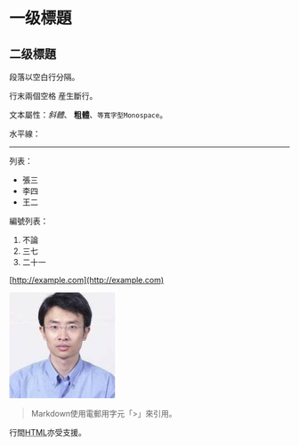 一级標題
=======

## 二级標題

段落以空白行分隔。

行末兩個空格  産生斷行。

文本屬性：_斜體_、
**粗體**、`等寬字型Monospace`。

水平線：

---

列表：

  * 張三
  * 李四
  * 王二

編號列表：

  1. 不論
  2. 三七
  3. 二十一

[http://example.com](http://example.com)

![我的照片](ccc.jpg)



> Markdown使用電郵用字元「>」來引用。

行間<abbr title="Hypertext Markup Language">HTML</abbr>亦受支援。

